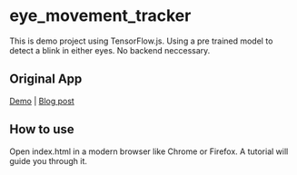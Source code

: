 # eye_movement_tracker

This is demo project using TensorFlow.js. Using a pre trained model to detect a blink in either eyes. No backend neccessary.

## Original App

[Demo](https://cpury.github.io/lookie-lookie/) \| [Blog post](https://cpury.github.io/learning-where-you-are-looking-at/)

## How to use

Open index.html in a modern browser like Chrome or Firefox. A tutorial will
guide you through it.
